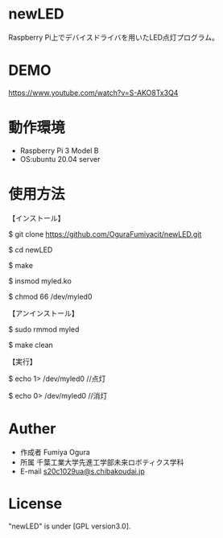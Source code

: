 # newLED

Raspberry Pi上でデバイスドライバを用いたLED点灯プログラム。

# DEMO

https://www.youtube.com/watch?v=S-AKO8Tx3Q4

# 動作環境

* Raspberry Pi 3 Model B
* OS:ubuntu 20.04 server

# 使用方法

【インストール】

$ git clone https://github.com/OguraFumiyacit/newLED.git

$ cd newLED

$ make

$ insmod myled.ko

$ chmod 66 /dev/myled0

【アンインストール】

$ sudo rmmod myled

$ make clean

【実行】

$ echo 1> /dev/myled0 //点灯

$ echo 0> /dev/myled0 //消灯


# Auther

* 作成者 Fumiya Ogura
* 所属 千葉工業大学先進工学部未来ロボティクス学科
* E-mail s20c1029ua@s.chibakoudai.jp

# License

"newLED" is under [GPL version3.0].
